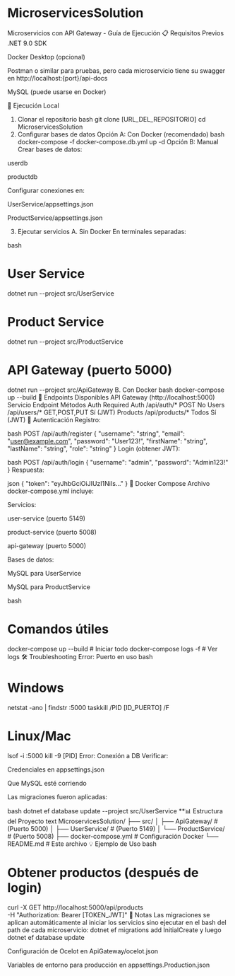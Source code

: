﻿# MicroservicesSolution
Microservicios con API Gateway - Guía de Ejecución
📋 Requisitos Previos
.NET 9.0 SDK

Docker Desktop (opcional)

Postman o similar para pruebas, pero cada microservicio tiene su swagger en http://localhost:{port}/api-docs

MySQL (puede usarse en Docker)

🚀 Ejecución Local
1. Clonar el repositorio
bash
git clone [URL_DEL_REPOSITORIO]
cd MicroservicesSolution
2. Configurar bases de datos
Opción A: Con Docker (recomendado)
bash
docker-compose -f docker-compose.db.yml up -d
Opción B: Manual
Crear bases de datos:

userdb

productdb

Configurar conexiones en:

UserService/appsettings.json

ProductService/appsettings.json

3. Ejecutar servicios
A. Sin Docker
En terminales separadas:

bash
# User Service
dotnet run --project src/UserService

# Product Service
dotnet run --project src/ProductService

# API Gateway (puerto 5000)
dotnet run --project src/ApiGateway
B. Con Docker
bash
docker-compose up --build
🔌 Endpoints Disponibles
API Gateway (http://localhost:5000)
Servicio	Endpoint	Métodos	Auth Required
Auth	/api/auth/*	POST	No
Users	/api/users/*	GET,POST,PUT	Sí (JWT)
Products	/api/products/*	Todos	Sí (JWT)
🔐 Autenticación
Registro:

bash
POST /api/auth/register
{
  "username": "string",
  "email": "user@example.com",
  "password": "User123!",
  "firstName": "string",
  "lastName": "string",
  "role": "string"
}
Login (obtener JWT):

bash
POST /api/auth/login
{
  "username": "admin",
  "password": "Admin123!"
}
Respuesta:

json
{ "token": "eyJhbGciOiJIUzI1NiIs..." }
🐳 Docker Compose
Archivo docker-compose.yml incluye:

Servicios:

user-service (puerto 5149)

product-service (puerto 5008)

api-gateway (puerto 5000)

Bases de datos:

MySQL para UserService

MySQL para ProductService

bash
# Comandos útiles
docker-compose up --build  # Iniciar todo
docker-compose logs -f     # Ver logs
🛠 Troubleshooting
Error: Puerto en uso
bash
# Windows
netstat -ano | findstr :5000
taskkill /PID [ID_PUERTO] /F

# Linux/Mac
lsof -i :5000
kill -9 [PID]
Error: Conexión a DB
Verificar:

Credenciales en appsettings.json

Que MySQL esté corriendo

Las migraciones fueron aplicadas:

bash
dotnet ef database update --project src/UserService
**📊 Estructura del Proyecto
text
MicroservicesSolution/
├── src/
│   ├── ApiGateway/         # (Puerto 5000)
│   ├── UserService/        # (Puerto 5149)
│   └── ProductService/     # (Puerto 5008)
├── docker-compose.yml      # Configuración Docker
└── README.md               # Este archivo
💡 Ejemplo de Uso
bash
# Obtener productos (después de login)
curl -X GET http://localhost:5000/api/products \
  -H "Authorization: Bearer [TOKEN_JWT]"
📌 Notas
Las migraciones se aplican automáticamente al iniciar los servicios
sino ejecutar en el bash del path de cada microservicio: dotnet ef migrations add InitialCreate y luego 
dotnet ef database update

Configuración de Ocelot en ApiGateway/ocelot.json

Variables de entorno para producción en appsettings.Production.json
